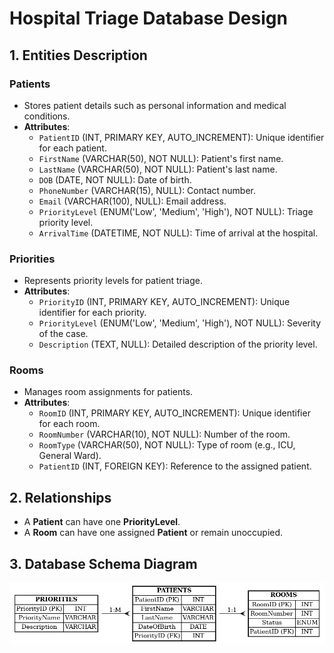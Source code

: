 # Hospital Triage Database Design

## 1. Entities Description

### Patients
- Stores patient details such as personal information and medical conditions.
- **Attributes**:
  - `PatientID` (INT, PRIMARY KEY, AUTO_INCREMENT): Unique identifier for each patient.
  - `FirstName` (VARCHAR(50), NOT NULL): Patient's first name.
  - `LastName` (VARCHAR(50), NOT NULL): Patient's last name.
  - `DOB` (DATE, NOT NULL): Date of birth.
  - `PhoneNumber` (VARCHAR(15), NULL): Contact number.
  - `Email` (VARCHAR(100), NULL): Email address.
  - `PriorityLevel` (ENUM('Low', 'Medium', 'High'), NOT NULL): Triage priority level.
  - `ArrivalTime` (DATETIME, NOT NULL): Time of arrival at the hospital.

### Priorities
- Represents priority levels for patient triage.
- **Attributes**:
  - `PriorityID` (INT, PRIMARY KEY, AUTO_INCREMENT): Unique identifier for each priority.
  - `PriorityLevel` (ENUM('Low', 'Medium', 'High'), NOT NULL): Severity of the case.
  - `Description` (TEXT, NULL): Detailed description of the priority level.

### Rooms
- Manages room assignments for patients.
- **Attributes**:
  - `RoomID` (INT, PRIMARY KEY, AUTO_INCREMENT): Unique identifier for each room.
  - `RoomNumber` (VARCHAR(10), NOT NULL): Number of the room.
  - `RoomType` (VARCHAR(50), NOT NULL): Type of room (e.g., ICU, General Ward).
  - `PatientID` (INT, FOREIGN KEY): Reference to the assigned patient.

## 2. Relationships
- A **Patient** can have one **PriorityLevel**.
- A **Room** can have one assigned **Patient** or remain unoccupied.

## 3. Database Schema Diagram
![Database Schema](hospital_triage_erd.png)
